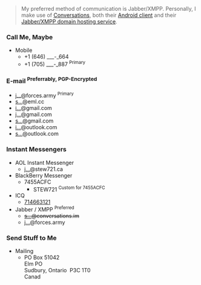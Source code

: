 ---
---

> My preferred method of communication is Jabber/XMPP. Personally, I make use of <a href="https://conversations.im" target="_blank" title="Conversations">Conversations</a>, both their <a href="https://play.google.com/store/apps/details?id=eu.siacs.conversations" target="_blank" title="">Android client</a> and their <a href="https://account.conversations.im/domain" target="_blank" title="">Jabber/XMPP domain hosting service</a>.

### Call Me, Maybe
* Mobile
  * +1 (646) &#95;&#95;&#95;-&#95;664
  * +1 (705) &#95;&#95;&#95;-&#95;887 <sup>Primary</sup>

### E-mail <sup>Preferrably, PGP-Encrypted</sup>
  * <a href="https://www.google.com/recaptcha/mailhide/d?k=01cqy08ysKO4FMFViMSk2vXQ==&c=BsNfaUZAH14Ifelb9e1k4jmLfuerTy0JoDVYL-rEAQo=" target="_blank" title="">j&hellip;</a>@forces.army <sup>Primary</sup>
  * <a href="http://www.google.com/recaptcha/mailhide/d?k=0138vHjIMsmzcM1UYZjagd4w==&c=ewOlHwD8YrO14RxgibONKQ==" target="_blank" title="">s&hellip;</a>@eml.cc
  * <a href="http://www.google.com/recaptcha/mailhide/d?k=01Mcn4h5MJg-nEwpTtN4oQVg==&c=rtTJ9jGRflo_UaR0Y4CGjHqB0VjDHVOGYXQ9KK2WmqA=" target="_blank" title="">i&hellip;</a>@gmail.com
  * <a href="http://www.google.com/recaptcha/mailhide/d?k=01Mcn4h5MJg-nEwpTtN4oQVg==&c=yWtZzPnTBOk_Mrrbc-VWJ8jlAcdIGSuLbu__kvTKogM=" target="_blank" title="">j&hellip;</a>@gmail.com
  * <a href="http://www.google.com/recaptcha/mailhide/d?k=01Mcn4h5MJg-nEwpTtN4oQVg==&c=PIyvdS6eV-NFD4KFbclzbgSexxhCuldPxlEokm11jvw=" target="_blank" title="">s&hellip;</a>@gmail.com
  * <a href="http://www.google.com/recaptcha/mailhide/d?k=01cqy08ysKO4FMFViMSk2vXQ==&c=q4TlVm_OrETebmalKZCMTqQ0rJW1Q4j1cmEXKMgY8y4=" target="_blank" title="">i&hellip;</a>@outlook.com
  * <a href="http://www.google.com/recaptcha/mailhide/d?k=01m7xXkwc1HQS8P1LnRnJFOQ==&c=jIrS8r6tcRqtPUQrI2uox9ntMz0-dfaqkiC2SGRW_fs=" target="_blank" title="">s&hellip;</a>@outlook.com

### Instant Messengers
* AOL Instant Messenger
  * <a href="aim:goim?screenname=james%40stew721.ca" target="_blank" title="">j&hellip;</a>@stew721.ca
* BlackBerry Messenger
  * 7455ACFC
    * STEW721 <sup>Custom for 7455ACFC</sup>
* ICQ
  * <a href="aim:goim?screenname=714663121" target="_blank" title="714663121">714663121</a>
* Jabber / XMPP <sup>Preferred</sup>
  * ~~<a href="xmpp:stew721@conversations.im?roster;name=James%20Stewart" target="_blank" title="">s&hellip;</a>@conversations.im~~
  * <a href="xmpp:james.stewart@forces.army?roster;name=James%20Stewart" target="_blank" title="">j&hellip;</a>@forces.army

### Send Stuff to Me
* Mailing
  * PO Box 51042<br />Elm PO<br />Sudbury, Ontario&nbsp; P3C 1T0<br />Canad
